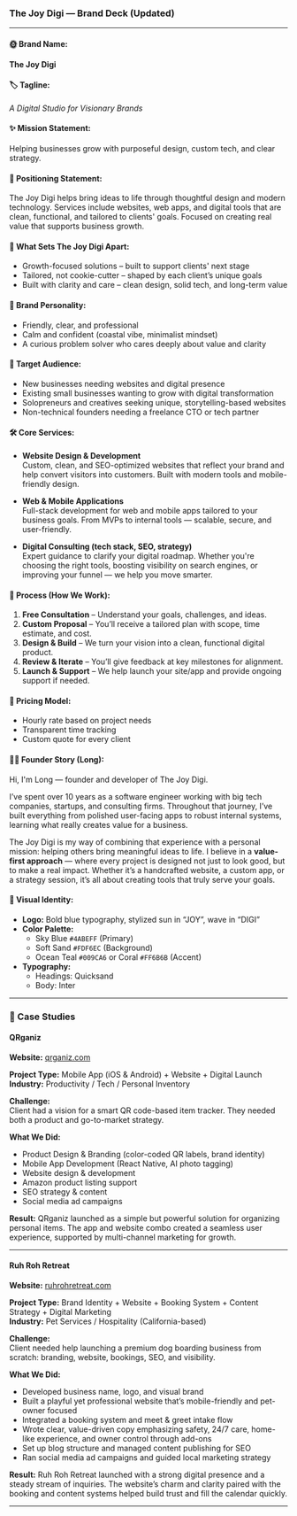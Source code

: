 ### The Joy Digi — Brand Deck (Updated)

---

#### 🌞 Brand Name:

**The Joy Digi**

#### 🏷️ Tagline:

_A Digital Studio for Visionary Brands_

#### ✨ Mission Statement:

Helping businesses grow with purposeful design, custom tech, and clear strategy.

#### 🎯 Positioning Statement:

The Joy Digi helps bring ideas to life through thoughtful design and modern technology. Services include websites, web apps, and digital tools that are clean, functional, and tailored to clients' goals. Focused on creating real value that supports business growth.

#### 🌊 What Sets The Joy Digi Apart:

- Growth-focused solutions – built to support clients' next stage
- Tailored, not cookie-cutter – shaped by each client’s unique goals
- Built with clarity and care – clean design, solid tech, and long-term value

#### 🧠 Brand Personality:

- Friendly, clear, and professional
- Calm and confident (coastal vibe, minimalist mindset)
- A curious problem solver who cares deeply about value and clarity

#### 🎯 Target Audience:

- New businesses needing websites and digital presence
- Existing small businesses wanting to grow with digital transformation
- Solopreneurs and creatives seeking unique, storytelling-based websites
- Non-technical founders needing a freelance CTO or tech partner

#### 🛠️ Core Services:

- **Website Design & Development**  
  Custom, clean, and SEO-optimized websites that reflect your brand and help convert visitors into customers. Built with modern tools and mobile-friendly design.

- **Web & Mobile Applications**  
  Full-stack development for web and mobile apps tailored to your business goals. From MVPs to internal tools — scalable, secure, and user-friendly.

- **Digital Consulting (tech stack, SEO, strategy)**  
  Expert guidance to clarify your digital roadmap. Whether you're choosing the right tools, boosting visibility on search engines, or improving your funnel — we help you move smarter.

#### 🔁 Process (How We Work):

1. **Free Consultation** – Understand your goals, challenges, and ideas.
2. **Custom Proposal** – You’ll receive a tailored plan with scope, time estimate, and cost.
3. **Design & Build** – We turn your vision into a clean, functional digital product.
4. **Review & Iterate** – You’ll give feedback at key milestones for alignment.
5. **Launch & Support** – We help launch your site/app and provide ongoing support if needed.

#### 💬 Pricing Model:

- Hourly rate based on project needs
- Transparent time tracking
- Custom quote for every client

#### 👨‍💻 Founder Story (Long):

Hi, I'm Long — founder and developer of The Joy Digi.

I’ve spent over 10 years as a software engineer working with big tech companies, startups, and consulting firms. Throughout that journey, I’ve built everything from polished user-facing apps to robust internal systems, learning what really creates value for a business.

The Joy Digi is my way of combining that experience with a personal mission: helping others bring meaningful ideas to life. I believe in a **value-first approach** — where every project is designed not just to look good, but to make a real impact. Whether it’s a handcrafted website, a custom app, or a strategy session, it’s all about creating tools that truly serve your goals.

#### 🎨 Visual Identity:

- **Logo:** Bold blue typography, stylized sun in “JOY”, wave in “DIGI”
- **Color Palette:**
  - Sky Blue `#4ABEFF` (Primary)
  - Soft Sand `#FDF6EC` (Background)
  - Ocean Teal `#009CA6` or Coral `#FF6B6B` (Accent)
- **Typography:**
  - Headings: Quicksand
  - Body: Inter

---

### 📁 Case Studies

#### **QRganiz**

**Website:** [qrganiz.com](https://www.qrganiz.com)

**Project Type:** Mobile App (iOS & Android) + Website + Digital Launch  
**Industry:** Productivity / Tech / Personal Inventory

**Challenge:**  
Client had a vision for a smart QR code-based item tracker. They needed both a product and go-to-market strategy.

**What We Did:**

- Product Design & Branding (color-coded QR labels, brand identity)
- Mobile App Development (React Native, AI photo tagging)
- Website design & development
- Amazon product listing support
- SEO strategy & content
- Social media ad campaigns

**Result:**
QRganiz launched as a simple but powerful solution for organizing personal items. The app and website combo created a seamless user experience, supported by multi-channel marketing for growth.

---

#### **Ruh Roh Retreat**

**Website:** [ruhrohretreat.com](https://ruhrohretreat.com)

**Project Type:** Brand Identity + Website + Booking System + Content Strategy + Digital Marketing  
**Industry:** Pet Services / Hospitality (California-based)

**Challenge:**  
Client needed help launching a premium dog boarding business from scratch: branding, website, bookings, SEO, and visibility.

**What We Did:**

- Developed business name, logo, and visual brand
- Built a playful yet professional website that’s mobile-friendly and pet-owner focused
- Integrated a booking system and meet & greet intake flow
- Wrote clear, value-driven copy emphasizing safety, 24/7 care, home-like experience, and owner control through add-ons
- Set up blog structure and managed content publishing for SEO
- Ran social media ad campaigns and guided local marketing strategy

**Result:**
Ruh Roh Retreat launched with a strong digital presence and a steady stream of inquiries. The website’s charm and clarity paired with the booking and content systems helped build trust and fill the calendar quickly.

---
